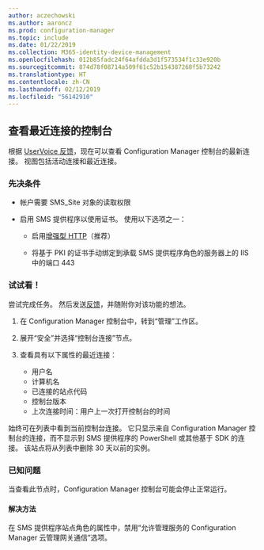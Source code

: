 ```yaml
---
author: aczechowski
ms.author: aaroncz
ms.prod: configuration-manager
ms.topic: include
ms.date: 01/22/2019
ms.collection: M365-identity-device-management
ms.openlocfilehash: 012b85fadc24f64afdda3d1f573534f1c33e920b
ms.sourcegitcommit: 874d78f08714a509f61c52b154387268f5b73242
ms.translationtype: HT
ms.contentlocale: zh-CN
ms.lasthandoff: 02/12/2019
ms.locfileid: "56142910"
---
```

## <a name="bkmk_console"></a>查看最近连接的控制台 
<!--3699367-->

根据 [UserVoice 反馈](https://configurationmanager.uservoice.com/forums/300492-ideas/suggestions/12508299-active-admin-consoles)，现在可以查看 Configuration Manager 控制台的最新连接。 视图包括活动连接和最近连接。 


### <a name="prerequisites"></a>先决条件

- 帐户需要 SMS_Site 对象的读取权限  

- 启用 SMS 提供程序以使用证书。<!--SCCMDocs-pr issue 3135--> 使用以下选项之一：  

    - 启用[增强型 HTTP](/sccm/core/plan-design/hierarchy/enhanced-http)（推荐）  

    - 将基于 PKI 的证书手动绑定到承载 SMS 提供程序角色的服务器上的 IIS 中的端口 443  


### <a name="try-it-out"></a>试试看！

尝试完成任务。 然后发送[反馈](/sccm/core/understand/find-help#product-feedback)，并随附你对该功能的想法。

1. 在 Configuration Manager 控制台中，转到“管理”工作区。  

2. 展开“安全”并选择“控制台连接”节点。  

3. 查看具有以下属性的最近连接：  

    - 用户名
    - 计算机名
    - 已连接的站点代码
    - 控制台版本
    - 上次连接时间：用户上一次打开控制台的时间

始终可在列表中看到当前控制台连接。 它只显示来自 Configuration Manager 控制台的连接，而不显示到 SMS 提供程序的 PowerShell 或其他基于 SDK 的连接。 该站点将从列表中删除 30 天以前的实例。


### <a name="known-issue"></a>已知问题

当查看此节点时，Configuration Manager 控制台可能会停止正常运行。 

#### <a name="workaround"></a>解决方法
在 SMS 提供程序站点角色的属性中，禁用“允许管理服务的 Configuration Manager 云管理网关通信”选项。

